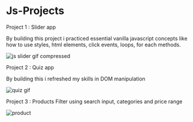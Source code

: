 # Js-Projects

Project 1 : Slider app

By building this project i practiced essential vanilla javascript concepts like how to use styles, html elements, click events, loops, for each methods.

![js slider gif compressed](https://user-images.githubusercontent.com/45584722/201274061-b7231aeb-7259-472f-945d-ce039871545f.gif)

Project 2 : Quiz app

By building this i refreshed my skills in DOM manipulation 

![quiz gif](https://user-images.githubusercontent.com/45584722/201281285-1293fde7-ea23-49a1-a6f8-f90ce3b19eb6.gif)

Project 3 : Products Filter using search input, categories and price range 

![product](https://user-images.githubusercontent.com/45584722/201456981-4f753179-ca3b-473e-9ca6-91751088c320.gif)
